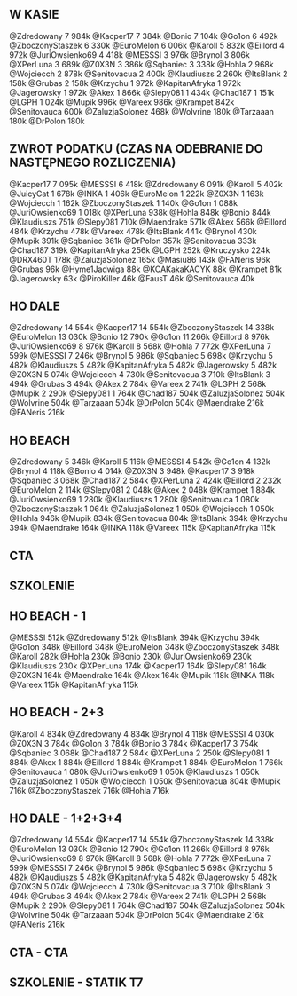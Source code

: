 ## W KASIE
@Zdredowany 7 984k
@Kacper17 7 384k
@Bonio 7 104k
@Go1on 6 492k
@ZboczonyStaszek 6 330k
@EuroMelon 6 006k
@Karoll 5 832k
@Eillord 4 972k
@JuriOwsienko69 4 418k
@MESSSI 3 976k
@Brynol 3 806k
@XPerLuna 3 689k
@Z0X3N 3 386k
@Sqbaniec 3 338k
@Hohla 2 968k
@Wojciecch 2 878k
@Senitovacua 2 400k
@Klaudiuszs 2 260k
@ItsBlank 2 158k
@Grubas 2 158k
@Krzychu 1 972k
@KapitanAfryka 1 972k
@Jagerowsky 1 972k
@Akex 1 866k
@Slepy081 1 434k
@Chad187 1 151k
@LGPH 1 024k
@Mupik 996k
@Vareex 986k
@Krampet 842k
@Senitovauca 600k
@ZaluzjaSolonez 468k
@Wolvrine 180k
@Tarzaaan 180k
@DrPolon 180k

## ZWROT PODATKU (CZAS NA ODEBRANIE DO NASTĘPNEGO ROZLICZENIA)
@Kacper17 7 095k
@MESSSI 6 418k
@Zdredowany 6 091k
@Karoll 5 402k
@JuicyCat 1 678k
@INKA 1 406k
@EuroMelon 1 222k
@Z0X3N 1 163k
@Wojciecch 1 162k
@ZboczonyStaszek 1 140k
@Go1on 1 088k
@JuriOwsienko69 1 018k
@XPerLuna 938k
@Hohla 848k
@Bonio 844k
@Klaudiuszs 751k
@Slepy081 710k
@Maendrake 571k
@Akex 566k
@Eillord 484k
@Krzychu 478k
@Vareex 478k
@ItsBlank 441k
@Brynol 430k
@Mupik 391k
@Sqbaniec 361k
@DrPolon 357k
@Senitovacua 333k
@Chad187 319k
@KapitanAfryka 256k
@LGPH 252k
@Kruczysko 224k
@DRX460T 178k
@ZaluzjaSolonez 165k
@Masiu86 143k
@FANeris 96k
@Grubas 96k
@Hyme1Jadwiga 88k
@KCAKakaKACYK 88k
@Krampet 81k
@Jagerowsky 63k
@PiroKiller 46k
@FausT 46k
@Senitovauca 40k

## HO DALE
@Zdredowany 14 554k
@Kacper17 14 554k
@ZboczonyStaszek 14 338k
@EuroMelon 13 030k
@Bonio 12 790k
@Go1on 11 266k
@Eillord 8 976k
@JuriOwsienko69 8 976k
@Karoll 8 568k
@Hohla 7 772k
@XPerLuna 7 599k
@MESSSI 7 246k
@Brynol 5 986k
@Sqbaniec 5 698k
@Krzychu 5 482k
@Klaudiuszs 5 482k
@KapitanAfryka 5 482k
@Jagerowsky 5 482k
@Z0X3N 5 074k
@Wojciecch 4 730k
@Senitovacua 3 710k
@ItsBlank 3 494k
@Grubas 3 494k
@Akex 2 784k
@Vareex 2 741k
@LGPH 2 568k
@Mupik 2 290k
@Slepy081 1 764k
@Chad187 504k
@ZaluzjaSolonez 504k
@Wolvrine 504k
@Tarzaaan 504k
@DrPolon 504k
@Maendrake 216k
@FANeris 216k

## HO BEACH
@Zdredowany 5 346k
@Karoll 5 116k
@MESSSI 4 542k
@Go1on 4 132k
@Brynol 4 118k
@Bonio 4 014k
@Z0X3N 3 948k
@Kacper17 3 918k
@Sqbaniec 3 068k
@Chad187 2 584k
@XPerLuna 2 424k
@Eillord 2 232k
@EuroMelon 2 114k
@Slepy081 2 048k
@Akex 2 048k
@Krampet 1 884k
@JuriOwsienko69 1 280k
@Klaudiuszs 1 280k
@Senitovauca 1 080k
@ZboczonyStaszek 1 064k
@ZaluzjaSolonez 1 050k
@Wojciecch 1 050k
@Hohla 946k
@Mupik 834k
@Senitovacua 804k
@ItsBlank 394k
@Krzychu 394k
@Maendrake 164k
@INKA 118k
@Vareex 115k
@KapitanAfryka 115k

## CTA

## SZKOLENIE

## HO BEACH - 1
@MESSSI 512k
@Zdredowany 512k
@ItsBlank 394k
@Krzychu 394k
@Go1on 348k
@Eillord 348k
@EuroMelon 348k
@ZboczonyStaszek 348k
@Karoll 282k
@Hohla 230k
@Bonio 230k
@JuriOwsienko69 230k
@Klaudiuszs 230k
@XPerLuna 174k
@Kacper17 164k
@Slepy081 164k
@Z0X3N 164k
@Maendrake 164k
@Akex 164k
@Mupik 118k
@INKA 118k
@Vareex 115k
@KapitanAfryka 115k

## HO BEACH - 2+3
@Karoll 4 834k
@Zdredowany 4 834k
@Brynol 4 118k
@MESSSI 4 030k
@Z0X3N 3 784k
@Go1on 3 784k
@Bonio 3 784k
@Kacper17 3 754k
@Sqbaniec 3 068k
@Chad187 2 584k
@XPerLuna 2 250k
@Slepy081 1 884k
@Akex 1 884k
@Eillord 1 884k
@Krampet 1 884k
@EuroMelon 1 766k
@Senitovauca 1 080k
@JuriOwsienko69 1 050k
@Klaudiuszs 1 050k
@ZaluzjaSolonez 1 050k
@Wojciecch 1 050k
@Senitovacua 804k
@Mupik 716k
@ZboczonyStaszek 716k
@Hohla 716k

## HO DALE - 1+2+3+4
@Zdredowany 14 554k
@Kacper17 14 554k
@ZboczonyStaszek 14 338k
@EuroMelon 13 030k
@Bonio 12 790k
@Go1on 11 266k
@Eillord 8 976k
@JuriOwsienko69 8 976k
@Karoll 8 568k
@Hohla 7 772k
@XPerLuna 7 599k
@MESSSI 7 246k
@Brynol 5 986k
@Sqbaniec 5 698k
@Krzychu 5 482k
@Klaudiuszs 5 482k
@KapitanAfryka 5 482k
@Jagerowsky 5 482k
@Z0X3N 5 074k
@Wojciecch 4 730k
@Senitovacua 3 710k
@ItsBlank 3 494k
@Grubas 3 494k
@Akex 2 784k
@Vareex 2 741k
@LGPH 2 568k
@Mupik 2 290k
@Slepy081 1 764k
@Chad187 504k
@ZaluzjaSolonez 504k
@Wolvrine 504k
@Tarzaaan 504k
@DrPolon 504k
@Maendrake 216k
@FANeris 216k

## CTA - CTA

## SZKOLENIE - STATIK T7

